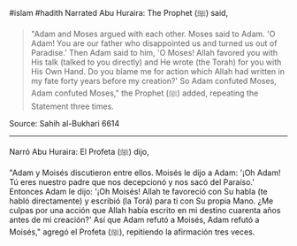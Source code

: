 #islam #hadith 
Narrated Abu Huraira:
The Prophet (ﷺ) said,

> "Adam and Moses argued with each other. Moses said to Adam. 'O Adam! You are our father who disappointed us and turned us out of Paradise.' Then Adam said to him, 'O Moses! Allah favored you with His talk (talked to you directly) and He wrote (the Torah) for you with His Own Hand. Do you blame me for action which Allah had written in my fate forty years before my creation?' So Adam confuted Moses, Adam confuted Moses," the Prophet (ﷺ) added, repeating the Statement three times.

Source: Sahih al-Bukhari 6614

<hr>

Narró Abu Huraira:
El Profeta (ﷺ) dijo,

"Adam y Moisés discutieron entre ellos. Moisés le dijo a Adam: '¡Oh Adam! Tú eres nuestro padre que nos decepcionó y nos sacó del Paraíso.' Entonces Adam le dijo: '¡Oh Moisés! Allah te favoreció con Su habla (te habló directamente) y escribió (la Torá) para ti con Su propia Mano. ¿Me culpas por una acción que Allah había escrito en mi destino cuarenta años antes de mi creación?' Así que Adam refutó a Moisés, Adam refutó a Moisés," agregó el Profeta (ﷺ), repitiendo la afirmación tres veces.